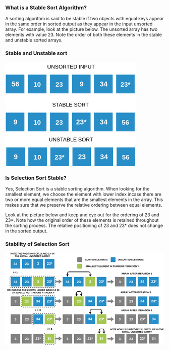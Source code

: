 ### What is a Stable Sort Algorithm?
A sorting algorithm is said to be stable if two objects with equal keys appear in the same order in sorted output as they appear in the input unsorted array. For example, look at the picture below. The unsorted array has two elements with value 23. Note the order of both these elements in the stable and unstable sorted arrays.

### Stable and Unstable sort
<img src="images/stable.png"/>

### Is Selection Sort Stable?
Yes, Selection Sort is a stable sorting algorithm. When looking for the smallest element, we choose the element with lower index incase there are two or more equal elements that are the smallest elements in the array. This makes sure that we preserve the relative ordering between equal elements.

Look at the picture below and keep and eye out for the ordering of 23 and 23*. Note how the original order of these elements is retained throughout the sorting process. The relative positioning of 23 and 23* does not change in the sorted output.

### Stability of Selection Sort
<img src="images/selection_stable.png"/>
